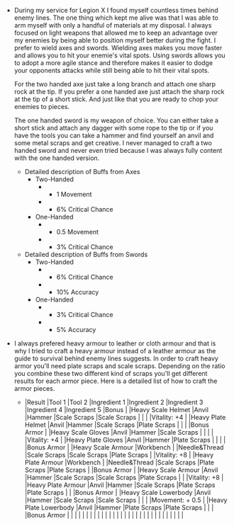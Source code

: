 - During my service for Legion X I found myself countless times behind enemy lines. The one thing which kept me alive was that I was able to arm myself with only a handful of materials at my disposal. I always focused on light weapons that allowed me to keep an advantage over my enemies by being able to position myself better during the fight. I prefer to wield axes and swords. Wielding axes makes you move faster and allows you to hit your enemie's vital spots. Using swords allows you to adopt a more agile stance and therefore makes it easier to dodge your opponents attacks while still being able to hit their vital spots.
  
  For the two handed axe just take a long branch and attach one sharp rock at the tip. If you prefer a one handed axe just attach the sharp rock at the tip of a short stick. And just like that you are ready to chop your enemies to pieces.
  
  The one handed sword is my weapon of choice. You can either take a short stick and attach any dagger with some rope to the tip or if you have the tools you can take a hammer and find yourself an anvil and some metal scraps and get creative. I never managed to craft a two handed sword and never even tried because I was always fully content with the one handed version.
	- Detailed description of Buffs from Axes
		- Two-Handed
			- + 1 Movement
			- + 6% Critical Chance
		- One-Handed
			- + 0.5 Movement
			- + 3% Critical Chance
	- Detailed description of Buffs from Swords
		- Two-Handed
			- + 6% Critical Chance
			- + 10% Accuracy
		- One-Handed
			- + 3% Critical Chance
			- + 5% Accuracy
- I always prefered heavy armour to leather or cloth armour and that is why I tried to craft a heavy armour instead of a leather armour as the guide to survival behind enemy lines suggests. In order to craft heavy armor you'll need plate scraps and scale scraps. Depending on the ratio you combine these two different kind of scraps you'll get different results for each armor piece. Here is a detailed list of how to craft the armor pieces.
	- |Result   |Tool 1   |Tool 2   |Ingredient 1   |Ingredient 2   |Ingredient 3   |Ingredient 4   |Ingredient 5   |Bonus   |
	  |Heavy Scale Helmet   |Anvil   |Hammer   |Scale Scraps   |Scale Scraps   |   |   |   |Vitality: +4   |
	  |Heavy Plate Helmet   |Anvil   |Hammer   |Scale Scraps   |Plate Scraps   |   |   |   |Bonus Armor   |
	  |Heavy Scale Gloves   |Anvil   |Hammer   |Scale Scraps   |   |   |   |   |Vitality: +4   |
	  |Heavy Plate Gloves   |Anvil   |Hammer   |Plate Scraps   |   |   |   |   |Bonus Armor   |
	  |Heavy Scale Armour   |Workbench   |   |Needle&Thread   |Scale Scraps   |Scale Scraps   |Plate Scraps   |   |Vitality: +8   |
	  |Heavy Plate Armour   |Workbench   |   |Needle&Thread   |Scale Scraps   |Plate Scraps   |Plate Scraps   |   |Bonus Armor   |
	  |Heavy Scale Armour   |Anvil   |Hammer   |Scale Scraps   |Scale Scraps   |Plate Scraps   |   |   |Vitality: +8   |
	  |Heavy Plate Armour   |Anvil   |Hammer   |Scale Scraps   |Plate Scraps   |Plate Scraps   |   |   |Bonus Armor   |
	  |Heavy Scale Lowerbody   |Anvil   |Hammer   |Scale Scraps   |Scale Scraps   |   |   |   |Movement: + 0.5   |
	  |Heavy Plate Lowerbody   |Anvil   |Hammer   |Plate Scraps   |Plate Scraps   |   |   |   |Bonus Armor   |
	  |   |   |   |   |   |   |   |   |   |
	  |   |   |   |   |   |   |   |   |   |
	  |   |   |   |   |   |   |   |   |   |